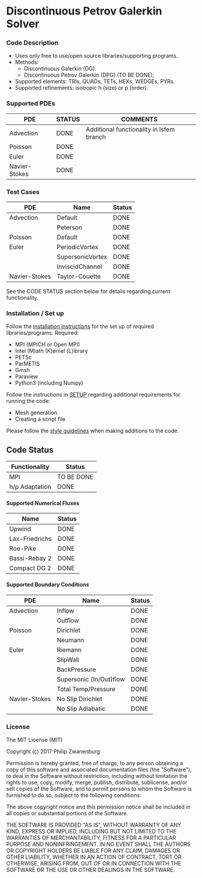 # Discontinuous Petrov Galerkin Solver

### Code Description
- Uses only free to use/open source libraries/supporting programs.
- Methods:
	- Discontinuous Galerkin (DG).
	- Discontinuous Petrov Galerkin (DPG) (TO BE DONE);
- Supported elements: TRIs, QUADs, TETs, HEXs, WEDGEs, PYRs.
- Supported refinements: isotropic h (size) or p (order).

### Supported PDEs
| PDE           | STATUS               | COMMENTS |
|---------------|----------------------|----------|
| Advection     | DONE                 |Additional functionality in lsfem branch|
| Poisson       | DONE                 ||
| Euler         | DONE                 ||
| Navier-Stokes | DONE                 ||


### Test Cases
| PDE           | Name             | Status |
|---------------|------------------|--------|
| Advection     | Default          | DONE   |
|               | Peterson         | DONE   |
| Poisson       | Default          | DONE   |
| Euler         | PeriodicVortex   | DONE   |
|               | SupersonicVortex | DONE   |
|               | InviscidChannel  | DONE   |
| Navier-Stokes | Taylor-Couette   | DONE   |

See the CODE STATUS section below for details regarding current functionality.

### Installation / Set up
Follow the [installation instructions](INSTALL.md) for the set up of required libraries/programs. Required:
- MPI (MPICH or Open MPI)
- Intel (M)ath (K)ernel (L)ibrary
- PETSc
- ParMETIS
- Gmsh
- Paraview
- Python3 (including Numpy)

Follow the instructions in [SETUP](SETUP.md) regarding additional requirements for running the code:
- Mesh generation
- Creating a script file

Please follow the [style guidelines](STYLE.md) when making additions to the code.


## Code Status
| Functionality  | Status     |
|----------------|------------|
| MPI            | TO BE DONE |
| h/p Adaptation | DONE       |

#### Supported Numerical Fluxes
| Name           | Status |
|----------------|------- |
| Upwind         | DONE   |
| Lax-Friedrichs | DONE   |
| Roe-Pike       | DONE   |
| Bassi-Rebay 2  | DONE   |
| Compact DG 2   | DONE   |

#### Supported Boundary Conditions
| PDE           | Name                    | Status |
|---------------|-------------------------|--------|
| Advection     | Inflow                  | DONE   |
|               | Outflow                 | DONE   |
| Poisson       | Dirichlet               | DONE   |
|               | Neumann                 | DONE   |
| Euler         | Riemann                 | DONE   |
|               | SlipWall                | DONE   |
|               | BackPressure            | DONE   |
|               | Supersonic (In/Out)flow | DONE   |
|               | Total Temp/Pressure     | DONE   |
| Navier-Stokes | No Slip Dirichlet       | DONE   |
|               | No Slip Adiabatic       | DONE   |


### License
The MIT License (MIT)

Copyright (c) 2017 Philip Zwanenburg

Permission is hereby granted, free of charge, to any person obtaining a copy of this software and associated
documentation files (the "Software"), to deal in the Software without restriction, including without limitation the
rights to use, copy, modify, merge, publish, distribute, sublicense, and/or sell copies of the Software, and to permit
persons to whom the Software is furnished to do so, subject to the following conditions:

The above copyright notice and this permission notice shall be included in all copies or substantial portions of the
Software.

THE SOFTWARE IS PROVIDED "AS IS", WITHOUT WARRANTY OF ANY KIND, EXPRESS OR IMPLIED, INCLUDING BUT NOT LIMITED TO THE
WARRANTIES OF MERCHANTABILITY, FITNESS FOR A PARTICULAR PURPOSE AND NONINFRINGEMENT. IN NO EVENT SHALL THE AUTHORS OR
COPYRIGHT HOLDERS BE LIABLE FOR ANY CLAIM, DAMAGES OR OTHER LIABILITY, WHETHER IN AN ACTION OF CONTRACT, TORT OR
OTHERWISE, ARISING FROM, OUT OF OR IN CONNECTION WITH THE SOFTWARE OR THE USE OR OTHER DEALINGS IN THE SOFTWARE.

